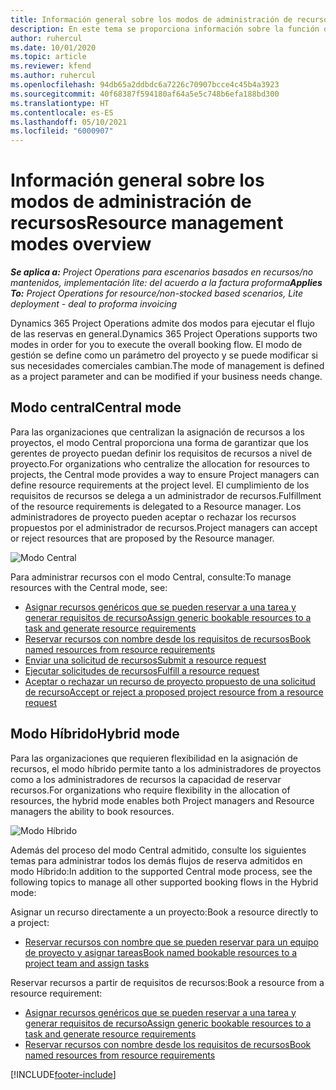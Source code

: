 ```yaml
---
title: Información general sobre los modos de administración de recursos
description: En este tema se proporciona información sobre la función de administración de proyecto en Dynamics 365 Project Operations.
author: ruhercul
ms.date: 10/01/2020
ms.topic: article
ms.reviewer: kfend
ms.author: ruhercul
ms.openlocfilehash: 94db65a2ddbdc6a7226c70907bcce4c45b4a3923
ms.sourcegitcommit: 40f68387f594180af64a5e5c748b6efa188bd300
ms.translationtype: HT
ms.contentlocale: es-ES
ms.lasthandoff: 05/10/2021
ms.locfileid: "6000907"
---
```

# <a name="resource-management-modes-overview"></a><span data-ttu-id="b2437-103">Información general sobre los modos de administración de recursos</span><span class="sxs-lookup"><span data-stu-id="b2437-103">Resource management modes overview</span></span>

<span data-ttu-id="b2437-104">_**Se aplica a:** Project Operations para escenarios basados en recursos/no mantenidos, implementación lite: del acuerdo a la factura proforma_</span><span class="sxs-lookup"><span data-stu-id="b2437-104">_**Applies To:** Project Operations for resource/non-stocked based scenarios, Lite deployment - deal to proforma invoicing_</span></span>


<span data-ttu-id="b2437-105">Dynamics 365 Project Operations admite dos modos para ejecutar el flujo de las reservas en general.</span><span class="sxs-lookup"><span data-stu-id="b2437-105">Dynamics 365 Project Operations supports two modes in order for you to execute the overall booking flow.</span></span> <span data-ttu-id="b2437-106">El modo de gestión se define como un parámetro del proyecto y se puede modificar si sus necesidades comerciales cambian.</span><span class="sxs-lookup"><span data-stu-id="b2437-106">The mode of management is defined as a project parameter and can be modified if your business needs change.</span></span>    

## <a name="central-mode"></a><span data-ttu-id="b2437-107">Modo central</span><span class="sxs-lookup"><span data-stu-id="b2437-107">Central mode</span></span>
<span data-ttu-id="b2437-108">Para las organizaciones que centralizan la asignación de recursos a los proyectos, el modo Central proporciona una forma de garantizar que los gerentes de proyecto puedan definir los requisitos de recursos a nivel de proyecto.</span><span class="sxs-lookup"><span data-stu-id="b2437-108">For organizations who centralize the allocation for resources to projects, the Central mode provides a way to ensure Project managers can define resource requirements at the project level.</span></span> <span data-ttu-id="b2437-109">El cumplimiento de los requisitos de recursos se delega a un administrador de recursos.</span><span class="sxs-lookup"><span data-stu-id="b2437-109">Fulfillment of the resource requirements is delegated to a Resource manager.</span></span> <span data-ttu-id="b2437-110">Los administradores de proyecto pueden aceptar o rechazar los recursos propuestos por el administrador de recursos.</span><span class="sxs-lookup"><span data-stu-id="b2437-110">Project managers can accept or reject resources that are proposed by the Resource manager.</span></span>

![Modo Central](./media/resource-management-central.png)

<span data-ttu-id="b2437-112">Para administrar recursos con el modo Central, consulte:</span><span class="sxs-lookup"><span data-stu-id="b2437-112">To manage resources with the Central mode, see:</span></span>

- [<span data-ttu-id="b2437-113">Asignar recursos genéricos que se pueden reservar a una tarea y generar requisitos de recurso</span><span class="sxs-lookup"><span data-stu-id="b2437-113">Assign generic bookable resources to a task and generate resource requirements</span></span>](/dynamics365/project-service/assign-generic-bookable-resource)
- [<span data-ttu-id="b2437-114">Reservar recursos con nombre desde los requisitos de recursos</span><span class="sxs-lookup"><span data-stu-id="b2437-114">Book named resources from resource requirements</span></span>](/dynamics365/project-service/book-named-resource)
- [<span data-ttu-id="b2437-115">Enviar una solicitud de recursos</span><span class="sxs-lookup"><span data-stu-id="b2437-115">Submit a resource request</span></span>](/dynamics365/project-service/submit-resource-request)
- [<span data-ttu-id="b2437-116">Ejecutar solicitudes de recursos</span><span class="sxs-lookup"><span data-stu-id="b2437-116">Fulfill a resource request</span></span>](/dynamics365/project-service/resource-management-fulfill-requests)
- [<span data-ttu-id="b2437-117">Aceptar o rechazar un recurso de proyecto propuesto de una solicitud de recurso</span><span class="sxs-lookup"><span data-stu-id="b2437-117">Accept or reject a proposed project resource from a resource request</span></span>](/dynamics365/project-service/accept-reject-proposed-resource)

## <a name="hybrid-mode"></a><span data-ttu-id="b2437-118">Modo Híbrido</span><span class="sxs-lookup"><span data-stu-id="b2437-118">Hybrid mode</span></span>
<span data-ttu-id="b2437-119">Para las organizaciones que requieren flexibilidad en la asignación de recursos, el modo híbrido permite tanto a los administradores de proyectos como a los administradores de recursos la capacidad de reservar recursos.</span><span class="sxs-lookup"><span data-stu-id="b2437-119">For organizations who require flexibility in the allocation of resources, the hybrid mode enables both Project managers and Resource managers the ability to book resources.</span></span>

![Modo Híbrido](./media/resource-management-hybrid.png)

<span data-ttu-id="b2437-121">Además del proceso del modo Central admitido, consulte los siguientes temas para administrar todos los demás flujos de reserva admitidos en modo Híbrido:</span><span class="sxs-lookup"><span data-stu-id="b2437-121">In addition to the supported Central mode process, see the following topics to manage all other supported booking flows in the Hybrid mode:</span></span>

<span data-ttu-id="b2437-122">Asignar un recurso directamente a un proyecto:</span><span class="sxs-lookup"><span data-stu-id="b2437-122">Book a resource directly to a project:</span></span>
- [<span data-ttu-id="b2437-123">Reservar recursos con nombre que se pueden reservar para un equipo de proyecto y asignar tareas</span><span class="sxs-lookup"><span data-stu-id="b2437-123">Book named bookable resources to a project team and assign tasks</span></span>](/dynamics365/project-service/assign-named-bookable-resource)

<span data-ttu-id="b2437-124">Reservar recursos a partir de requisitos de recursos:</span><span class="sxs-lookup"><span data-stu-id="b2437-124">Book a resource from a resource requirement:</span></span>
- [<span data-ttu-id="b2437-125">Asignar recursos genéricos que se pueden reservar a una tarea y generar requisitos de recurso</span><span class="sxs-lookup"><span data-stu-id="b2437-125">Assign generic bookable resources to a task and generate resource requirements</span></span>](/dynamics365/project-service/assign-generic-bookable-resource)
- [<span data-ttu-id="b2437-126">Reservar recursos con nombre desde los requisitos de recursos</span><span class="sxs-lookup"><span data-stu-id="b2437-126">Book named resources from resource requirements</span></span>](/dynamics365/project-service/book-named-resource)


[!INCLUDE[footer-include](../includes/footer-banner.md)]